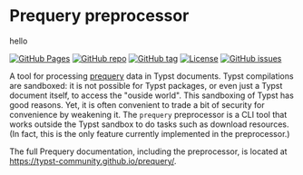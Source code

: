 # Prequery preprocessor

hello

[![GitHub Pages](https://img.shields.io/static/v1?logo=github&label=Pages&message=prequery&color=blue)](https://typst-community.github.io/prequery/)
[![GitHub repo](https://img.shields.io/static/v1?logo=github&label=Repo&message=prequery-preprocess&color=blue)](https://github.com/typst-community/prequery-preprocess)
[![GitHub tag](https://img.shields.io/github/tag/typst-community/prequery-preprocess?sort=semver&color=blue)](https://github.com/typst-community/prequery-preprocess/releases/)
[![License](https://img.shields.io/badge/License-MIT-blue)](https://github.com/typst-community/prequery-preprocess?tab=MIT-1-ov-file)
[![GitHub issues](https://img.shields.io/github/issues/typst-community/prequery-preprocess)](https://github.com/typst-community/prequery-preprocess/issues)

A tool for processing [prequery](https://typst.app/universe/package/prequery) data in Typst documents.
Typst compilations are sandboxed: it is not possible for Typst packages, or even just a Typst document itself, to access the "ouside world".
This sandboxing of Typst has good reasons.
Yet, it is often convenient to trade a bit of security for convenience by weakening it.
The `prequery` preprocessor is a CLI tool that works outside the Typst sandbox to do tasks such as download resources.
(In fact, this is the only feature currently implemented in the preprocessor.)

The full Prequery documentation, including the preprocessor, is located at https://typst-community.github.io/prequery/.
